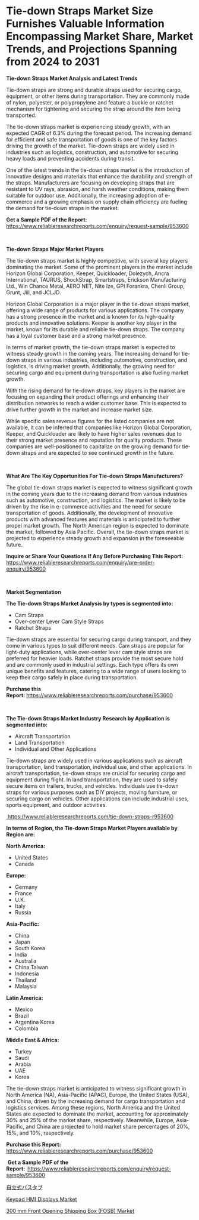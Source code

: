 <p><h1>Tie-down Straps Market Size Furnishes Valuable Information Encompassing Market Share, Market Trends, and Projections Spanning from 2024 to 2031</h1></p><p><strong>Tie-down Straps Market Analysis and Latest Trends</strong></p>
<p><p>Tie-down straps are strong and durable straps used for securing cargo, equipment, or other items during transportation. They are commonly made of nylon, polyester, or polypropylene and feature a buckle or ratchet mechanism for tightening and securing the strap around the item being transported.</p><p>The tie-down straps market is experiencing steady growth, with an expected CAGR of 6.3% during the forecast period. The increasing demand for efficient and safe transportation of goods is one of the key factors driving the growth of the market. Tie-down straps are widely used in industries such as logistics, construction, and automotive for securing heavy loads and preventing accidents during transit.</p><p>One of the latest trends in the tie-down straps market is the introduction of innovative designs and materials that enhance the durability and strength of the straps. Manufacturers are focusing on developing straps that are resistant to UV rays, abrasion, and harsh weather conditions, making them suitable for outdoor use. Additionally, the increasing adoption of e-commerce and a growing emphasis on supply chain efficiency are fueling the demand for tie-down straps in the market.</p></p>
<p><strong>Get a Sample PDF of the Report:&nbsp;</strong> <a href="https://www.reliableresearchreports.com/enquiry/request-sample/953600">https://www.reliableresearchreports.com/enquiry/request-sample/953600</a></p>
<p>&nbsp;</p>
<p><strong>Tie-down Straps Major Market Players</strong></p>
<p><p>The tie-down straps market is highly competitive, with several key players dominating the market. Some of the prominent players in the market include Horizon Global Corporation, Keeper, Quickloader, Dolezych, Ancra International, TAURUS, ShockStrap, Smartstraps, Erickson Manufacturing Ltd., Win Chance Metal, AERO NET, Nite Ize, GPI Forankra, Chenli Group, Grunt, Jili, and JCLJD.</p><p>Horizon Global Corporation is a major player in the tie-down straps market, offering a wide range of products for various applications. The company has a strong presence in the market and is known for its high-quality products and innovative solutions. Keeper is another key player in the market, known for its durable and reliable tie-down straps. The company has a loyal customer base and a strong market presence.</p><p>In terms of market growth, the tie-down straps market is expected to witness steady growth in the coming years. The increasing demand for tie-down straps in various industries, including automotive, construction, and logistics, is driving market growth. Additionally, the growing need for securing cargo and equipment during transportation is also fueling market growth.</p><p>With the rising demand for tie-down straps, key players in the market are focusing on expanding their product offerings and enhancing their distribution networks to reach a wider customer base. This is expected to drive further growth in the market and increase market size.</p><p>While specific sales revenue figures for the listed companies are not available, it can be inferred that companies like Horizon Global Corporation, Keeper, and Quickloader are likely to have higher sales revenues due to their strong market presence and reputation for quality products. These companies are well-positioned to capitalize on the growing demand for tie-down straps and are expected to see continued growth in the future.</p></p>
<p>&nbsp;</p>
<p><strong>What Are The Key Opportunities For Tie-down Straps Manufacturers?</strong></p>
<p><p>The global tie-down straps market is expected to witness significant growth in the coming years due to the increasing demand from various industries such as automotive, construction, and logistics. The market is likely to be driven by the rise in e-commerce activities and the need for secure transportation of goods. Additionally, the development of innovative products with advanced features and materials is anticipated to further propel market growth. The North American region is expected to dominate the market, followed by Asia Pacific. Overall, the tie-down straps market is projected to experience steady growth and expansion in the foreseeable future.</p></p>
<p><strong>Inquire or Share Your Questions If Any Before Purchasing This Report:</strong> <a href="https://www.reliableresearchreports.com/enquiry/pre-order-enquiry/953600">https://www.reliableresearchreports.com/enquiry/pre-order-enquiry/953600</a></p>
<p>&nbsp;</p>
<p><strong>Market Segmentation</strong></p>
<p><strong>The Tie-down Straps Market Analysis by types is segmented into:</strong></p>
<p><ul><li>Cam Straps</li><li>Over-center Lever Cam Style Straps</li><li>Ratchet Straps</li></ul></p>
<p><p>Tie-down straps are essential for securing cargo during transport, and they come in various types to suit different needs. Cam straps are popular for light-duty applications, while over-center lever cam style straps are preferred for heavier loads. Ratchet straps provide the most secure hold and are commonly used in industrial settings. Each type offers its own unique benefits and features, catering to a wide range of users looking to keep their cargo safely in place during transportation.</p></p>
<p><strong>Purchase this Report:&nbsp;</strong><a href="https://www.reliableresearchreports.com/purchase/953600">https://www.reliableresearchreports.com/purchase/953600</a></p>
<p>&nbsp;</p>
<p><strong>The Tie-down Straps Market Industry Research by Application is segmented into:</strong></p>
<p><ul><li>Aircraft Transportation</li><li>Land Transportation</li><li>Individual and Other Applications</li></ul></p>
<p><p>Tie-down straps are widely used in various applications such as aircraft transportation, land transportation, individual use, and other applications. In aircraft transportation, tie-down straps are crucial for securing cargo and equipment during flight. In land transportation, they are used to safely secure items on trailers, trucks, and vehicles. Individuals use tie-down straps for various purposes such as DIY projects, moving furniture, or securing cargo on vehicles. Other applications can include industrial uses, sports equipment, and outdoor activities.</p></p>
<p><a href="https://www.reliableresearchreports.com/tie-down-straps-r953600">&nbsp;https://www.reliableresearchreports.com/tie-down-straps-r953600</a></p>
<p><strong>In terms of Region, the Tie-down Straps Market Players available by Region are:</strong></p>
<p>
    <p> <strong> North America: </strong>
        <ul>
            <li>United States</li>
            <li>Canada</li>
        </ul>
        </p> 
    <p> <strong> Europe: </strong>
        <ul>
            <li>Germany</li>
            <li>France</li>
            <li>U.K.</li>
            <li>Italy</li>
            <li>Russia</li>
        </ul>
        </p> 
    <p> <strong> Asia-Pacific: </strong>
        <ul>
            <li>China</li>
            <li>Japan</li>
            <li>South Korea</li>
            <li>India</li>
            <li>Australia</li>
            <li>China Taiwan</li>
            <li>Indonesia</li>
            <li>Thailand</li>
            <li>Malaysia</li>
        </ul>
        </p> 
    <p> <strong> Latin America: </strong>
        <ul>
            <li>Mexico</li>
            <li>Brazil</li>
            <li>Argentina Korea</li>
            <li>Colombia</li>
        </ul>
        </p> 
    <p> <strong> Middle East & Africa: </strong>
        <ul>
            <li>Turkey</li>
            <li>Saudi</li>
            <li>Arabia</li>
            <li>UAE</li>
            <li>Korea</li>
        </ul>
    </p>
    </p>
<p><p>The tie-down straps market is anticipated to witness significant growth in North America (NA), Asia-Pacific (APAC), Europe, the United States (USA), and China, driven by the increasing demand for cargo transportation and logistics services. Among these regions, North America and the United States are expected to dominate the market, accounting for approximately 30% and 25% of the market share, respectively. Meanwhile, Europe, Asia-Pacific, and China are projected to hold market share percentages of 20%, 15%, and 10%, respectively.</p></p>
<p><strong>Purchase this Report: </strong><a href="https://www.reliableresearchreports.com/purchase/953600">https://www.reliableresearchreports.com/purchase/953600</a></p>
<p>&nbsp;<strong>Get a Sample PDF of the Report:&nbsp;&nbsp;</strong><a href="https://www.reliableresearchreports.com/enquiry/request-sample/953600">https://www.reliableresearchreports.com/enquiry/request-sample/953600</a></p>
<p><strong></strong></p>
<p><p><a href="https://github.com/KaydenJohns1964/Market-Research-Report-List-3/blob/main/909876930534.md">自立式バスタブ</a></p><p><a href="https://medium.com/@charlesporter2662/keypad-hmi-displays-market-a-global-and-regional-analysis-2024-2031-c8c7858c74f1">Keypad HMI Displays Market</a></p><p><a href="https://medium.com/@jjkh377/300-mm-front-opening-shipping-box-fosb-market-market-segmentation-geographical-regions-and-cc44db7edccd">300 mm Front Opening Shipping Box (FOSB) Market</a></p></p>